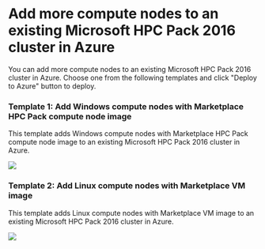 # Add more compute nodes to an existing Microsoft HPC Pack 2016 cluster in Azure

You can add more compute nodes to an existing Microsoft HPC Pack 2016 cluster in Azure. Choose one from the following templates and click "Deploy to Azure" button to deploy.

### Template 1: Add Windows compute nodes with Marketplace HPC Pack compute node image
This template adds Windows compute nodes with Marketplace HPC Pack compute node image to an existing Microsoft HPC Pack 2016 cluster in Azure.

<a href="https://portal.azure.com/#create/Microsoft.Template/uri/https%3A%2F%2Fraw.githubusercontent.com%2FAzure%2Fhpcpack-template-2016%2Fupdate2%2Faddnodes-templates%2Fadd-windows-nodes-marketplace-image.json" target="_blank">
    <img src="http://azuredeploy.net/deploybutton.png"/>
</a>

### Template 2: Add Linux compute nodes with Marketplace VM image
This template adds Linux compute nodes with Marketplace VM image to an existing Microsoft HPC Pack 2016 cluster in Azure.

<a href="https://portal.azure.com/#create/Microsoft.Template/uri/https%3A%2F%2Fraw.githubusercontent.com%2FAzure%2Fhpcpack-template-2016%2Fupdate2%2Faddnodes-templates%2Fadd-linux-nodes-marketplace-image.json" target="_blank">
    <img src="http://azuredeploy.net/deploybutton.png"/>
</a>
